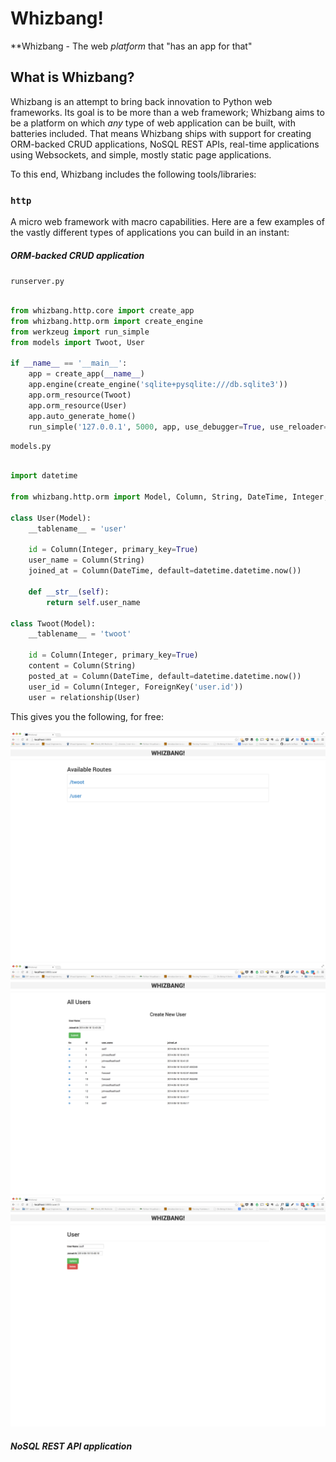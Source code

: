 # Whizbang!

**Whizbang - The web *platform* that "has an app for that"

## What is Whizbang?

Whizbang is an attempt to bring back innovation to Python web frameworks. Its
goal is to be more than a web framework; Whizbang aims to be a platform
on which *any* type of web application can be built, with batteries included.
That means Whizbang ships with support for creating ORM-backed CRUD
applications, NoSQL REST APIs, real-time applications using Websockets, and
simple, mostly static page applications.

To this end, Whizbang includes the following tools/libraries:

### `http`

A micro web framework with macro capabilities. Here are a few examples of the
vastly different types of applications you can build in an instant:

##### ORM-backed CRUD application

`runserver.py`

```python

from whizbang.http.core import create_app
from whizbang.http.orm import create_engine
from werkzeug import run_simple
from models import Twoot, User

if __name__ == '__main__':
    app = create_app(__name__)
    app.engine(create_engine('sqlite+pysqlite:///db.sqlite3'))
    app.orm_resource(Twoot)
    app.orm_resource(User)
    app.auto_generate_home()
    run_simple('127.0.0.1', 5000, app, use_debugger=True, use_reloader=True)

```

`models.py`

```python

import datetime

from whizbang.http.orm import Model, Column, String, DateTime, Integer, relationship, ForeignKey

class User(Model):
    __tablename__ = 'user'

    id = Column(Integer, primary_key=True)
    user_name = Column(String)
    joined_at = Column(DateTime, default=datetime.datetime.now())

    def __str__(self):
        return self.user_name

class Twoot(Model):
    __tablename__ = 'twoot'

    id = Column(Integer, primary_key=True)
    content = Column(String)
    posted_at = Column(DateTime, default=datetime.datetime.now())
    user_id = Column(Integer, ForeignKey('user.id'))
    user = relationship(User)

```

This gives you the following, for free:

![Home page shot](/images/home.png)
![Resources shot](/images/resources.png)
![Single object shot](/images/resource.png)

##### NoSQL REST API application


